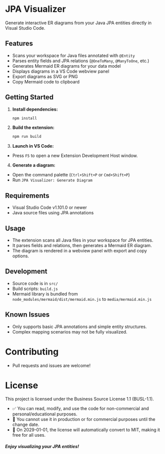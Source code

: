 # JPA Visualizer

Generate interactive ER diagrams from your Java JPA entities directly in Visual Studio Code.

## Features

- Scans your workspace for Java files annotated with `@Entity`
- Parses entity fields and JPA relations (`@OneToMany`, `@ManyToOne`, etc.)
- Generates Mermaid ER diagrams for your data model
- Displays diagrams in a VS Code webview panel
- Export diagrams as SVG or PNG
- Copy Mermaid code to clipboard

## Getting Started

1. **Install dependencies:**
   ```sh
   npm install
2. **Build the extension:**
   ```sh
   npm run build
3. **Launch in VS Code:**
- Press `F5` to open a new Extension Development Host window.

4. **Generate a diagram:**
- Open the command palette (`Ctrl+Shift+P` or `Cmd+Shift+P`)
- Run `JPA Visualizer: Generate Diagram`

## Requirements
- Visual Studio Code v1.101.0 or newer
- Java source files using JPA annotations
## Usage
- The extension scans all Java files in your workspace for JPA entities.
- It parses fields and relations, then generates a Mermaid ER diagram.
- The diagram is rendered in a webview panel with export and copy options.
## Development
- Source code is in `src/`
- Build scripts: `build.js`
- Mermaid library is bundled from `node_modules/mermaid/dist/mermaid.min.js` to `media/mermaid.min.js`
## Known Issues
- Only supports basic JPA annotations and simple entity structures.
- Complex mapping scenarios may not be fully visualized.
# Contributing
- Pull requests and issues are welcome!
# License
This project is licensed under the Business Source License 1.1 (BUSL-1.1).
- ✅ You can read, modify, and use the code for non-commercial and personal/educational purposes.
- 🚫 You cannot use it in production or for commercial purposes until the change date.
- 📅 On 2029-01-01, the license will automatically convert to MIT, making it free for all uses.

##### Enjoy visualizing your JPA entities!